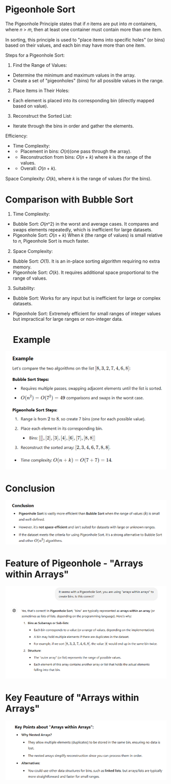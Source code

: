 # Pigeonhole Sort 

The Pigeonhole Principle states that if 𝑛 items are put into 𝑚 containers, where 𝑛 > 𝑚, then at least one container must contain more than one item. 

In sorting, this principle is used to "place items into specific holes" (or bins) based on their values, and each bin may have more than one item.

Steps for a Pigeonhole Sort:
1. Find the Range of Values:
- Determine the minimum and maximum values in the array.
- Create a set of "pigeonholes" (bins) for all possible values in the range.

2. Place Items in Their Holes:
- Each element is placed into its corresponding bin (directly mapped based on value).

3. Reconstruct the Sorted List:
- Iterate through the bins in order and gather the elements.

Efficiency:
- Time Complexity:
- - Placement in bins: 𝑂(𝑛)(one pass through the array).
- - Reconstruction from bins: 𝑂(𝑛 + 𝑘) where 𝑘 is the range of the values.
- - Overall: 𝑂(𝑛 + 𝑘).

Space Complexity: 𝑂(𝑘), where 𝑘 is the range of values (for the bins).

# Comparison with Bubble Sort
1. Time Complexity:
- Bubble Sort: 𝑂(𝑛^2) in the worst and average cases. It compares and swaps elements repeatedly, which is inefficient for large datasets.
- Pigeonhole Sort: 𝑂(𝑛 + 𝑘) When 𝑘 (the range of values) is small relative to 𝑛, Pigeonhole Sort is much faster.

2. Space Complexity:
- Bubble Sort: 𝑂(1). It is an in-place sorting algorithm requiring no extra memory.
- Pigeonhole Sort: 𝑂(𝑘). It requires additional space proportional to the range of values.

3. Suitability:
- Bubble Sort: Works for any input but is inefficient for large or complex datasets.
- Pigeonhole Sort: Extremely efficient for small ranges of integer values but impractical for large ranges or non-integer data.

  # Example
![example image](https://github.com/edorejel/Java/blob/main/sorting_algorithms/PigeonholeSort/images/Screenshot%202024-12-26%20203802.png)

  # Conclusion
  
![conclusion image](https://github.com/edorejel/Java/blob/main/sorting_algorithms/PigeonholeSort/images/Screenshot%202024-12-26%20203911.png)

  # Feature of Pigeonhole - "Arrays within Arrays"

  ![feature of pigeonhole](https://github.com/edorejel/Java/blob/main/sorting_algorithms/PigeonholeSort/images/Screenshot%202024-12-26%20203945.png)

  # Key Feauture of "Arrays within Arrays"

  ![feature of arrays within arrays](https://github.com/edorejel/Java/blob/main/sorting_algorithms/PigeonholeSort/images/Screenshot%202024-12-26%20204102.png)
